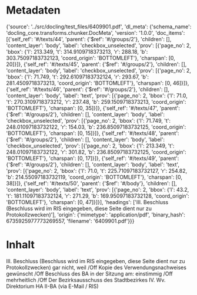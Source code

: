 # Metadaten
{'source': '../src/docling/test_files/6409901.pdf', 'dl_meta': {'schema_name': 'docling_core.transforms.chunker.DocMeta', 'version': '1.0.0', 'doc_items': [{'self_ref': '#/texts/44', 'parent': {'$ref': '#/groups/2'}, 'children': [], 'content_layer': 'body', 'label': 'checkbox_unselected', 'prov': [{'page_no': 2, 'bbox': {'l': 213.349, 't': 314.9109718373213, 'r': 288.18, 'b': 303.75097183732123, 'coord_origin': 'BOTTOMLEFT'}, 'charspan': [0, 20]}]}, {'self_ref': '#/texts/45', 'parent': {'$ref': '#/groups/2'}, 'children': [], 'content_layer': 'body', 'label': 'checkbox_unselected', 'prov': [{'page_no': 2, 'bbox': {'l': 71.749, 't': 292.61097183732124, 'r': 293.67, 'b': 281.4509718373213, 'coord_origin': 'BOTTOMLEFT'}, 'charspan': [0, 46]}]}, {'self_ref': '#/texts/46', 'parent': {'$ref': '#/groups/2'}, 'children': [], 'content_layer': 'body', 'label': 'text', 'prov': [{'page_no': 2, 'bbox': {'l': 71.0, 't': 270.3109718373212, 'r': 237.48, 'b': 259.1509718373213, 'coord_origin': 'BOTTOMLEFT'}, 'charspan': [0, 35]}]}, {'self_ref': '#/texts/47', 'parent': {'$ref': '#/groups/2'}, 'children': [], 'content_layer': 'body', 'label': 'checkbox_unselected', 'prov': [{'page_no': 2, 'bbox': {'l': 71.749, 't': 248.01097183732122, 'r': 154.03, 'b': 236.85097183732125, 'coord_origin': 'BOTTOMLEFT'}, 'charspan': [0, 15]}]}, {'self_ref': '#/texts/48', 'parent': {'$ref': '#/groups/2'}, 'children': [], 'content_layer': 'body', 'label': 'checkbox_unselected', 'prov': [{'page_no': 2, 'bbox': {'l': 213.349, 't': 248.01097183732122, 'r': 301.82, 'b': 236.85097183732125, 'coord_origin': 'BOTTOMLEFT'}, 'charspan': [0, 17]}]}, {'self_ref': '#/texts/49', 'parent': {'$ref': '#/groups/2'}, 'children': [], 'content_layer': 'body', 'label': 'text', 'prov': [{'page_no': 2, 'bbox': {'l': 71.0, 't': 225.71097183732127, 'r': 254.82, 'b': 214.55097183732119, 'coord_origin': 'BOTTOMLEFT'}, 'charspan': [0, 38]}]}, {'self_ref': '#/texts/50', 'parent': {'$ref': '#/body'}, 'children': [], 'content_layer': 'body', 'label': 'text', 'prov': [{'page_no': 2, 'bbox': {'l': 43.2, 't': 181.11097183732124, 'r': 271.29, 'b': 169.95097183732128, 'coord_origin': 'BOTTOMLEFT'}, 'charspan': [0, 47]}]}], 'headings': ['III. Beschluss (Beschluss wird im RIS eingegeben, diese Seite dient nur zu Protokollzwecken)'], 'origin': {'mimetype': 'application/pdf', 'binary_hash': 6735925977773269557, 'filename': '6409901.pdf'}}}

# Inhalt
III. Beschluss (Beschluss wird im RIS eingegeben, diese Seite dient nur zu Protokollzwecken)
gar nicht, weil /Off
Kopie des Verwendungsnachweises gewünscht /Off
Beschluss des BA in der Sitzung am:
einstimmig /Off
mehrheitlich /Off
Der Bezirksausschuss des Stadtbezirkes
IV. Wv. Direktorium HA II-BA (via E-Mail / RIS)